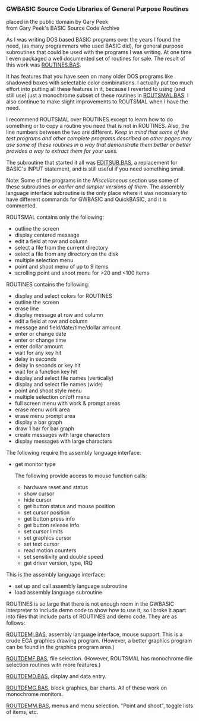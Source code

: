 ### GWBASIC Source Code Libraries of General Purpose Routines

placed in the public domain by Gary Peek  
from Gary Peek's BASIC Source Code Archive

As I was writing DOS based BASIC programs over the years I found the
need, (as many programmers who used BASIC did), for general purpose
subroutines that could be used with the programs I was writing. At one
time I even packaged a well documented set of routines for sale. The
result of this work was [ROUTINES.BAS](routines.bas).

It has features that you have seen on many older DOS programs like
shadowed boxes with selectable color combinations. I actually put too
much effort into putting all these features in it, because I reverted to
using (and still use) just a monochrome subset of these routines in
[ROUTSMAL.BAS](routsmal.bas). I also continue to make slight
improvements to ROUTSMAL when I have the need.

I recommend ROUTSMAL over ROUTINES except to learn how to do something
or to copy a routine you need that is not in ROUTINES. Also, the line
numbers between the two are different. *Keep in mind that some of the
test programs and other complete programs described on other pages may
use some of these routines in a way that demonstrate them better or
better provides a way to extract them for your uses.*

The subroutine that started it all was [EDITSUB.BAS](editsub.bas), a
replacement for BASIC's INPUT statement, and is still useful if you need
something small.

Note: Some of the programs in the *Miscellaneous* section use some of
these subroutines *or earlier and simpler versions of them*. The
assembly language interface subroutine is the only place where it was
necessary to have different commands for GWBASIC and QuickBASIC, and it
is commented.

ROUTSMAL contains only the following:

-   outline the screen
-   display centered message
-   edit a field at row and column
-   select a file from the current directory
-   select a file from any directory on the disk
-   multiple selection menu
-   point and shoot menu of up to 9 items
-   scrolling point and shoot menu for &gt;20 and &lt;100 items

ROUTINES contains the following:

-   display and select colors for ROUTINES
-   outline the screen
-   erase line
-   display message at row and column
-   edit a field at row and column
-   message and field/date/time/dollar amount
-   enter or change date
-   enter or change time
-   enter dollar amount
-   wait for any key hit
-   delay in seconds
-   delay in seconds or key hit
-   wait for a function key hit
-   display and select file names (vertically)
-   display and select file names (wide)
-   point and shoot style menu
-   multiple selection on/off menu
-   full screen menu with work & prompt areas
-   erase menu work area
-   erase menu prompt area
-   display a bar graph
-   draw 1 bar for bar graph
-   create messages with large characters
-   display messages with large characters

The following require the assembly language interface:

-   get monitor type

    The following provide access to mouse function calls:

    -   hardware reset and status
    -   show cursor
    -   hide cursor
    -   get button status and mouse position
    -   set cursor position
    -   get button press info
    -   get button release info
    -   set cursor limits
    -   set graphics cursor
    -   set text cursor
    -   read motion counters
    -   set sensitivity and double speed
    -   get driver version, type, IRQ

This is the assembly language interface:

-   set up and call assembly language subroutine
-   load assembly language subroutine

ROUTINES is so large that there is not enough room in the GWBASIC
interpreter to include demo code to show how to use it, so I broke it
apart into files that include parts of ROUTINES and demo code. They are
as follows:

[ROUTDEMI.BAS](routdemi.bas), assembly language interface, mouse
support. This is a crude EGA graphics drawing program. (However, a
better graphics program can be found in the graphics program area.)

[ROUTDEMF.BAS](routdemf.bas), file selection. (However, ROUTSMAL has
monochrome file selection routines with more features.)

[ROUTDEMD.BAS](routdemd.bas), display and data entry.

[ROUTDEMG.BAS](routdemg.bas), block graphics, bar charts. All of these
work on monochrome monitors.

[ROUTDEMM.BAS](routdemm.bas), menus and menu selection. "Point and
shoot", toggle lists of items, etc.
